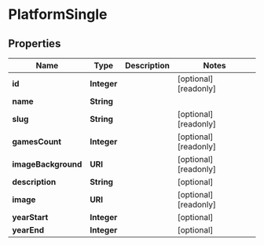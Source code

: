 

# PlatformSingle


## Properties

| Name | Type | Description | Notes |
|------------ | ------------- | ------------- | -------------|
|**id** | **Integer** |  |  [optional] [readonly] |
|**name** | **String** |  |  |
|**slug** | **String** |  |  [optional] [readonly] |
|**gamesCount** | **Integer** |  |  [optional] [readonly] |
|**imageBackground** | **URI** |  |  [optional] [readonly] |
|**description** | **String** |  |  [optional] |
|**image** | **URI** |  |  [optional] [readonly] |
|**yearStart** | **Integer** |  |  [optional] |
|**yearEnd** | **Integer** |  |  [optional] |



